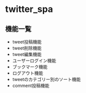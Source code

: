 # twitter_spa

## 機能一覧

  * tweet投稿機能
  * tweet削除機能
  * tweet編集機能
  * ユーザーログイン機能
  * ブックマーク機能
  * ログアウト機能
  * tweetのカテゴリー別のソート機能
  * comment投稿機能

